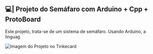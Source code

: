 ## 💻| Projeto do Semáfaro com Arduino + Cpp + ProtoBoard

  Este projeto, trata-se de um sistema de semáfaro. Usando Arduino, a linguag

![Imagem do Projeto no Tinkecard](https://github.com/user-attachments/assets/49206bc0-7cde-4ada-b7f5-ab6e50eed3be)
